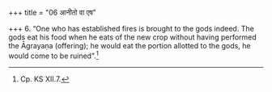+++
title = "06 आनीतो वा एष"

+++
6. “One who has established fires is brought to the gods indeed. The gods eat his food when he eats of the new crop without having performed the Āgrayaṇa (offering); he would eat the portion allotted to the gods, he would come to be ruined".[^1]  


[^1]: Cp. KS XII.7.
